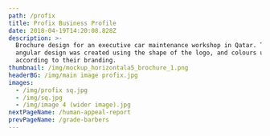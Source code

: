 ```yaml
---
path: /profix
title: Profix Business Profile
date: 2018-04-19T14:20:08.828Z
description: >-
  Brochure design for an executive car maintenance workshop in Qatar. The
  angular design was created using the shape of the logo, and colours used
  according to their branding.
thumbnail: /img/mockup_horizontala5_brochure_1.png
headerBG: /img/main image profix.jpg
images:
  - /img/profix sq.jpg
  - /img/sq.jpg
  - /img/image 4 (wider image).jpg
nextPageName: /human-appeal-report
prevPageName: /grade-barbers
---
```



